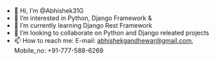 - 👋 Hi, I’m @Abhishek31G
- 👀 I’m interested in Python, Django Framework &
- 🌱 I’m currently learning  Django Rest Framework
- 💞️ I’m looking to collaborate on Python and Django releated projects
- 📫 How to reach me: E-mail: abhishekgandhewar@gmail.com, Mobile_no: +91-777-588-6269

<!---
Abhishek31G/Abhishek31G is a ✨ special ✨ repository because its `README.md` (this file) appears on your GitHub profile.
You can click the Preview link to take a look at your changes.
--->

